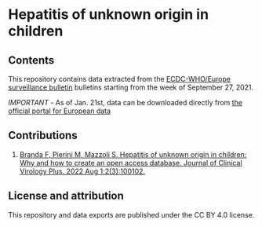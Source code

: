 # Hepatitis of unknown origin in children

## Contents

This repository contains data extracted from the [ECDC-WHO/Europe surveillance bulletin](https://www.ecdc.europa.eu/en/hepatitis/joint-weekly-hepatitis-unknown-origin-children-surveillance-bulletin) bulletins starting from the week of September 27, 2021. 

*IMPORTANT* - As of Jan. 21st, data can be downloaded directly from [the official portal for European data](https://data.europa.eu/data/datasets/epatite-di-origine-sconosciuta-nei-bambini?locale=it)


## Contributions
1) [Branda F, Pierini M, Mazzoli S. Hepatitis of unknown origin in children: Why and how to create an open access database. Journal of Clinical Virology Plus. 2022 Aug 1;2(3):100102.](https://www.sciencedirect.com/science/article/pii/S2667038022000412?via%3Dihub)

## License and attribution

This repository and data exports are published under the CC BY 4.0 license.




